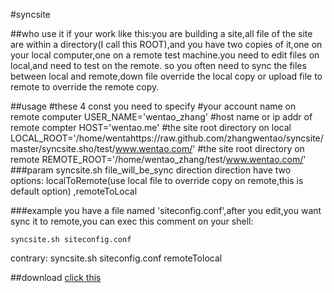 #syncsite

##who use it
if your work like this:you are building a site,all file of the site are within a directory(I call this ROOT),and you have two copies of it,one on your local computer,one on a remote test machine.you need to edit files on local,and need to test on the remote.
so you often need to sync the files between local and remote,down file override the local copy or upload file to remote to override the remote copy.

##usage	
	#these 4 const you need to specify
	#your account name on remote computer
	USER_NAME='wentao_zhang'
	#host name or ip addr of remote compter
	HOST='wentao.me'
	#the site root directory on local
	LOCAL_ROOT='/home/wentahttps://raw.github.com/zhangwentao/syncsite/master/syncsite.sho/test/www.wentao.com/'
	#the site root directory on remote 
	REMOTE_ROOT='/home/wentao_zhang/test/www.wentao.com/'
###param
	syncsite.sh file_will_be_sync direction
direction have two options: localToRemote(use local file to override copy on remote,this is default option) ,remoteToLocal

###example
you have a file named 'siteconfig.conf',after you edit,you want sync it to remote,you can exec this comment on your shell:

	syncsite.sh siteconfig.conf
contrary:
	syncsite.sh siteconfig.conf remoteTolocal

##download
[click this](https://raw.github.com/zhangwentao/syncsite/master/syncsite.sh)
